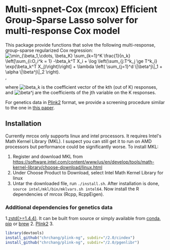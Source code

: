 # Multi-snpnet-Cox (mrcox) Efficient Group-Sparse Lasso solver for multi-response Cox model
This package provide functions that solve the following multi-response, group-sparse regularized Cox regression:
<img src="https://latex.codecogs.com/gif.latex?\min_{\beta_1,\cdots,&space;\beta_K}&space;\sum_{k=1}^K&space;\frac{1}{n_k}&space;\left[\sum_{i:O_i^k&space;=&space;1}&space;-\beta_k^T&space;X_i&space;&plus;&space;\log&space;\left(\sum_{j:T^k_j&space;\ge&space;T^k_i}&space;\exp(\beta_k^T&space;X_j)\right)\right]&space;&plus;&space;\lambda&space;\left(&space;\sum_{j=1}^d&space;\|\beta^j\|_1&space;&plus;&space;\alpha&space;\|\beta^j\|_2&space;\right)." title="\min_{\beta_1,\cdots, \beta_K} \sum_{k=1}^K \frac{1}{n_k} \left[\sum_{i:O_i^k = 1} -\beta_k^T X_i + \log \left(\sum_{j:T^k_j \ge T^k_i} \exp(\beta_k^T X_j)\right)\right] + \lambda \left( \sum_{j=1}^d \|\beta^j\|_1 + \alpha \|\beta^j\|_2 \right)." />,

where <img src="https://latex.codecogs.com/gif.latex?\inline&space;\beta_k" title="\beta_k" /> is the coefficient vector of the kth (out of K) responses, and  <img src="https://latex.codecogs.com/gif.latex?\inline&space;\beta^j" title="\beta^j" /> are the coefficients of the jth variable on the K responses.

For genetics data in [Plink2](https://www.cog-genomics.org/plink/2.0/) format, we provide a screening procedure similar to the one in [this paper](https://journals.plos.org/plosgenetics/article?rev=2&id=10.1371/journal.pgen.1009141).

## Installation
Currently mrcox only supports linux and intel processors. It requires Intel's Math Kernel Library (MKL). I suspect you can still get it to run on AMD processors but performance could be significantly worse. To install MKL:
1. Register and download MKL from https://software.intel.com/content/www/us/en/develop/tools/math-kernel-library/choose-download/linux.html
2. Under Choose Product to Download, select Intel Math Kernel Library for linux
3. Untar the downloaded file, run `./install.sh`. After installation is done, `source intel/mkl/bin/mklvars.sh intel64`. 
Now install the R dependencies of mrcox (Rcpp, RcppEigen). 
### Additional dependencies for genetics data
1.[zstd(>=1.4.4)](https://github.com/facebook/zstd). It can be built from source or simply available from [conda](https://anaconda.org/conda-forge/zstd), [pip](https://pypi.org/project/zstd/) or [brew](https://formulae.brew.sh/formula/zstd)
2. [Plink2](https://www.cog-genomics.org/plink/2.0/)
3. 
```r
library(devtools)
install_github("chrchang/plink-ng", subdir="/2.0/cindex")
install_github("chrchang/plink-ng", subdir="/2.0/pgenlibr")
```

